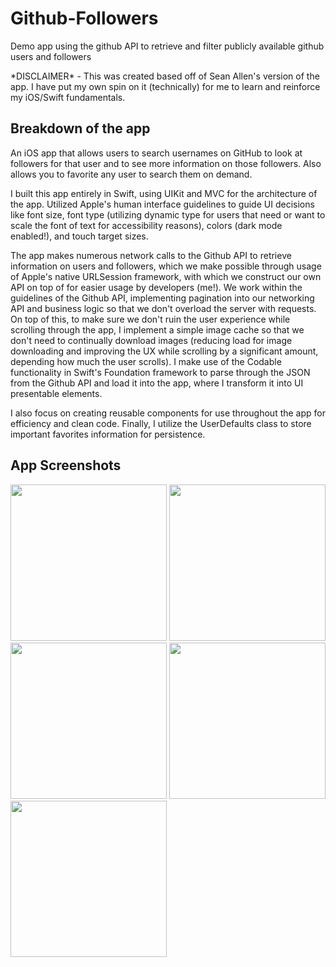 # Github-Followers
Demo app using the github API to retrieve and filter publicly available github users and followers

\*DISCLAIMER\* - This was created based off of Sean Allen's version of the app. I have put my own spin on it (technically) for me to learn and reinforce my iOS/Swift fundamentals.

## Breakdown of the app
An iOS app that allows users to search usernames on GitHub to look at followers for that user and to see more information on those followers. Also allows you to favorite any user to search them on demand.

I built this app entirely in Swift, using UIKit and MVC for the architecture of the app. Utilized Apple's human interface guidelines to guide UI decisions like font size, font type (utilizing dynamic type for users that need or want to scale the font of text for accessibility reasons), colors (dark mode enabled!), and touch target sizes. 

The app makes numerous network calls to the Github API to retrieve information on users and followers, which we make possible through usage of Apple's native URLSession framework, with which we construct our own API on top of for easier usage by developers (me!). We work within the guidelines of the Github API, implementing pagination into our networking API and business logic so that we don't overload the server with requests. On top of this, to make sure we don't ruin the user experience while scrolling through the app, I implement a simple image cache so that we don't need to continually download images (reducing load for image downloading and improving the UX while scrolling by a significant amount, depending how much the user scrolls). I make use of the Codable functionality in Swift's Foundation framework to parse through the JSON from the Github API and load it into the app, where I transform it into UI presentable elements. 

I also focus on creating reusable components for use throughout the app for efficiency and clean code. Finally, I utilize the UserDefaults class to store important favorites information for persistence.

## App Screenshots

<img src="https://user-images.githubusercontent.com/50222947/118077128-847efd00-b381-11eb-8b2f-bfe6d4cf5863.png" width="250"> <img src="https://user-images.githubusercontent.com/50222947/118077135-88ab1a80-b381-11eb-9995-19e6557b91ed.png" width="250"> <img src="https://user-images.githubusercontent.com/50222947/118077141-8a74de00-b381-11eb-82fd-cb789a8af380.png" width="250"> <img src="https://user-images.githubusercontent.com/50222947/118077147-8cd73800-b381-11eb-8979-e4d807eef0c4.png" width="250"> <img src="https://user-images.githubusercontent.com/50222947/118077152-906abf00-b381-11eb-906b-8b122d2e5c60.png" width="250">
